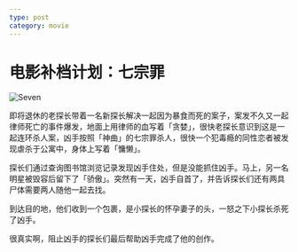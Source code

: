 ```yaml
---
type: post
category: movie
---
```


# 电影补档计划：七宗罪

![Seven](https://img3.doubanio.com/view/photo/l/public/p457631605.webp)

即将退休的老探长带着一名新探长解决一起因为暴食而死的案子，案发不久又一起律师死亡的事件爆发，地面上用律师的血写着「贪婪」，很快老探长意识到这是一起连环杀人案，凶手按照「神曲」的七宗罪杀人，很快一个犯毒瘾的同性恋者被发现虐杀于公寓中，身体上写着「慵懒」。

探长们通过查询图书馆浏览记录发现凶手住处，但是没能抓住凶手。马上，另一名明星被毁容后留下了「骄傲」。突然有一天，凶手自首了，并告诉探长们还有两具尸体需要两人随他一起去找。

到达目的地，他们收到一个包裹，是小探长的怀孕妻子的头，一怒之下小探长杀死了凶手。

很真实啊，阻止凶手的探长们最后帮助凶手完成了他的创作。
